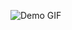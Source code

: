 ![Demo GIF](https://github.com/luaiabuelsamen/VentionMotionPlanner/blob/main/src/mujoco_curobo/demo.gif)